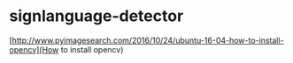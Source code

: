 # signlanguage-detector

[http://www.pyimagesearch.com/2016/10/24/ubuntu-16-04-how-to-install-opencv](How to install opencv)
